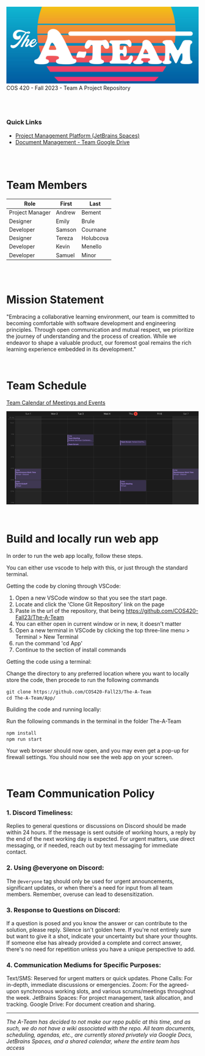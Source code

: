 ![A-Team Hero Image](https://github.com/COS420-Fall23/The-A-Team/blob/main/Team%20Wiki/wiki%20images/a-team-banner.png?raw=true)
COS 420 - Fall 2023 - Team A Project Repository

<br><br>

### Quick Links

-    [Project Management Platform (JetBrains Spaces)](
     https://bemental.jetbrains.space) 
-    [Document Management - Team Google Drive](https://drive.google.com/drive/folders/0ADTWU9qo2zXTUk9PVA) 

<br><br>

# Team Members

| Role            | First  | Last     |
| --------------- | ------ | -------- |
| Project Manager | Andrew | Bement   |
| Designer        | Emily  | Brule    |
| Developer       | Samson | Cournane |
| Designer        | Tereza | Holubcova|
| Developer       | Kevin  | Menello  |
| Developer       | Samuel | Minor    |

<br><br>

# Mission Statement

"Embracing a collaborative learning environment, our team is committed to becoming comfortable with software development and engineering principles. Through open communication and mutual respect, we prioritize the journey of understanding and the process of creation. While we endeavor to shape a valuable product, our foremost goal remains the rich learning experience embedded in its development."

<br>

# Team Schedule

[Team Calendar of Meetings and Events](https://calendar.google.com/calendar/u/0?cid=Y19kNWJkM2U2YjUyYmMyZTJmY2NjMDkwY2U3YTNlODAwNjhhMGEwMTEzM2ZiYThiM2FlMjkwZmMzMjFmOTg3Y2U4QGdyb3VwLmNhbGVuZGFyLmdvb2dsZS5jb20) 

![Image of Team Schedule](https://github.com/COS420-Fall23/The-A-Team/blob/main/Team%20Wiki/wiki%20images/Team%20Meeting%20Schedule.png?raw=true) 

<br>

# Build and locally run web app

In order to run the web app locally, follow these steps.

You can either use vscode to help with this, or just through the standard terminal.


Getting the code by cloning through VSCode:
1. Open a new VSCode window so that you see the start page. 
2. Locate and click the 'Clone Git Repository' link on the page
3. Paste in the url of the repository, that being https://github.com/COS420-Fall23/The-A-Team
4. You can either open in current window or in new, it doesn't matter
5. Open a new terminal in VSCode by clicking the top three-line menu > Terminal > New Terminal
6. run the command 'cd App'
7. Continue to the section of install commands


Getting the code using a terminal:

Change the directory to any preferred location where you want to locally store the code, then procede to run the following commands
~~~
git clone https://github.com/COS420-Fall23/The-A-Team
cd The-A-Team/App/
~~~


Building the code and running locally:

Run the following commands in the terminal in the folder The-A-Team
~~~
npm install
npm run start
~~~

Your web browser should now open, and you may even get a pop-up for firewall settings.
You should now see the web app on your screen.


<br>

# Team Communication Policy

### 1. Discord Timeliness:

Replies to general questions or discussions on Discord should be made within 24 hours. If the message is sent outside of working hours, a reply by the end of the next working day is expected. For urgent matters, use direct messaging, or if needed, reach out by text messaging for immediate contact.


### 2. Using @everyone on Discord:

The `@everyone` tag should only be used for urgent announcements, significant updates, or when there's a need for input from all team members. Remember, overuse can lead to desensitization.


### 3. Response to Questions on Discord:

If a question is posed and you know the answer or can contribute to the solution, please reply. Silence isn't golden here. If you're not entirely sure but want to give it a shot, indicate your uncertainty but share your thoughts. If someone else has already provided a complete and correct answer, there's no need for repetition unless you have a unique perspective to add.


### 4. Communication Mediums for Specific Purposes:

Text/SMS: Reserved for urgent matters or quick updates.
Phone Calls: For in-depth, immediate discussions or emergencies.
Zoom: For the agreed-upon synchronous working slots, and various scrums/meetings throughout the week.
JetBrains Spaces: For project management, task allocation, and tracking.
Google Drive: For document creation and sharing.



--------------------
*The A-Team has decided to not make our repo public at this time, and as such, we do not have a wiki associated with the repo. All team documents, scheduling, agendas, etc., are currently stored privately via Google Docs, JetBrains Spaces, and a shared calendar, where the entire team has access*
